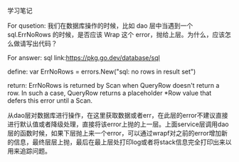 学习笔记

For qusetion:
我们在数据库操作的时候，比如 dao 层中当遇到一个 sql.ErrNoRows 的时候，是否应该 Wrap 这个 error，抛给上层。为什么，应该怎么做请写出代码？

For answer:
sql link:https://pkg.go.dev/database/sql

define:
var ErrNoRows = errors.New("sql: no rows in result set")

return:
ErrNoRows is returned by Scan when QueryRow doesn't return a row. 
In such a case, QueryRow returns a placeholder *Row value that defers this error until a Scan. 

从dao层对数据库进行操作，在这里获取数据或者err，在此层的error不建议直接进行默认值或者降级处理，直接将该error上抛的上一层。上面service层调用dao层的函数时候，如果下层抛上来一个error，可以通过wrapf对之前的error增加新的信息，最终层层上抛，最后在最上层处打印log或者将stack信息完全打印出来以用来追踪问题。